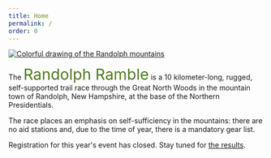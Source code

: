 ```yaml
---
title: Home
permalink: /
order: 0
---
```


[![Colorful drawing of the Randolph mountains](/images/header-image-news.png)](https://www.facebook.com/randolphramblerace/)

The <span style="font-size: 30px; color: #507822;">
Randolph Ramble</span> is a 10 kilometer-long, rugged, self-supported trail race through the Great North Woods in the mountain town of Randolph, New Hampshire, at the base of the Northern Presidentials.

The race places an emphasis on self-sufficiency in the mountains: there are no aid stations and, due to the time of year, there is a mandatory gear list.

Registration for this year's event has closed. Stay tuned for <a href="/results/">the results</a>.
